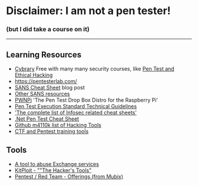 # Disclaimer: I am not a pen tester!

### (but I did take a course on it)

***

## Learning Resources

* [Cybrary](https://www.cybrary.it) Free with many many security courses, like [Pen Test and Ethical Hacking](https://www.cybrary.it/course/ethical-hacking/)
* https://pentesterlab.com/
* [SANS Cheat Sheet](https://pen-testing.sans.org/blog/2017/02/07/command-line-kung-fu-penetration-testing-desktop-wallpapers) blog post
* [Other SANS resources](https://pen-testing.sans.org/resources/downloads)
* [PWNPi](http://pwnpi.sourceforge.net/index.html) 'The Pen Test Drop Box Distro for the Raspberry Pi'
* [Pen Test Execution Standard Technical Guidelines](http://www.pentest-standard.org/index.php/PTES\_Technical\_Guidelines)
* ['The complete list of Infosec related cheat sheets'](https://www.peerlyst.com/posts/the-complete-list-of-infosec-related-cheat-sheets-claus-cramon)
* [.Net Pen Test Cheat Sheet](http://resources.infosecinstitute.com/net-penetration-testing-test-case-cheat-sheet/)
* [Github m4110k list of Hacking Tools](https://github.com/m4ll0k/Awesome-Hacking-Tools)
* [CTF and Pentest training tools](https://www.cc.gatech.edu/\~krwatson/ctf.html)

## Tools

* [A tool to abuse Exchange services](https://github.com/sensepost/ruler)
* [KitPloit - ""The Hacker's Tools"](https://www.kitploit.com/)
* [Pentest / Red Team - Offerings (from Mubix)](https://docs.google.com/presentation/d/1J2dUQB\_Fpn8ENjPPtuZCjdnkQiBnumN9qfN8tSiST20/edit?usp=embed\_facebook)
